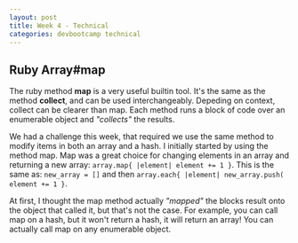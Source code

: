 ```yaml
---
layout: post
title: Week 4 - Technical
categories: devbootcamp technical
---
```



Ruby Array#map
--------------

The ruby method **map** is a very useful builtin tool. It's the same as the method **collect**, and can be used interchangeably. Depeding on context, collect can be clearer than map. Each method runs a block of code over an enumerable object and *"collects"* the results.

We had a challenge this week, that required we use the same method to modify items in both an array and a hash. I initially started by using the method map. Map was a great choice for changing elements in an array and returning a new array: `array.map{ |element| element += 1 }`. This is the same as: `new_array = []` and then `array.each{ |element| new_array.push( element += 1 }`.

At first, I thought the map method actually *"mapped"* the blocks result onto the object that called it, but that's not the case. For example, you can call map on a hash, but it won't return a hash, it will return an array! You can actually call map on any enumerable object.
